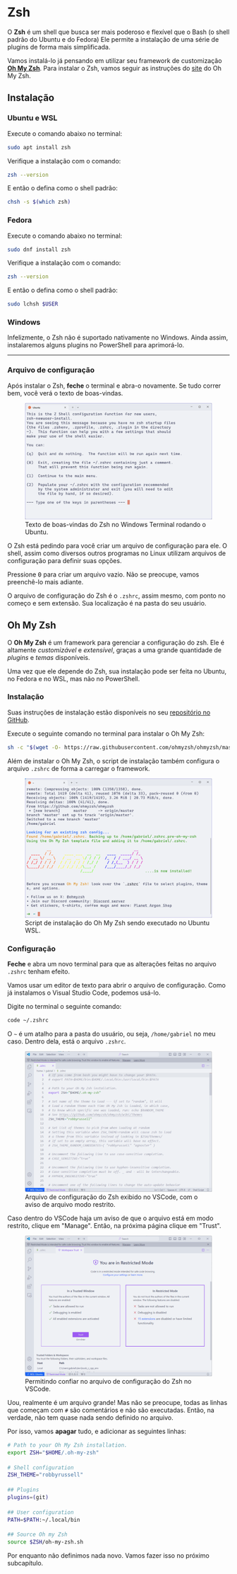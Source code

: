 # Zsh

O **Zsh** é um shell que busca ser mais poderoso e flexível que o Bash (o shell padrão do Ubuntu e do Fedora)
Ele permite a instalação de uma série de plugins de forma mais simplificada.

Vamos instalá-lo já pensando em utilizar seu framework de customização [**Oh My Zsh**](https://github.com/ohmyzsh/ohmyzsh).
Para instalar o Zsh, vamos seguir as instruções do [site](https://github.com/ohmyzsh/ohmyzsh/wiki/Installing-ZSH) do Oh My Zsh.

## Instalação

### Ubuntu e WSL

Execute o comando abaixo no terminal:

```bash
sudo apt install zsh
```

Verifique a instalação com o comando:

```bash
zsh --version
```

E então o defina como o shell padrão:

```bash
chsh -s $(which zsh)
```

### Fedora

Execute o comando abaixo no terminal:

```bash
sudo dnf install zsh
```

Verifique a instalação com o comando:

```bash
zsh --version
```

E então o defina como o shell padrão:

```bash
sudo lchsh $USER
```

### Windows

Infelizmente, o Zsh não é suportado nativamente no Windows.
Ainda assim, instalaremos alguns plugins no PowerShell para aprimorá-lo.

---

### Arquivo de configuração

Após instalar o Zsh, **feche** o terminal e abra-o novamente.
Se tudo correr bem, você verá o texto de boas-vindas.

<figure>
<img src="./welcome.png" />
<figcaption>Texto de boas-vindas do Zsh no Windows Terminal rodando o Ubuntu.</figcaption>
</figure>

O Zsh está pedindo para você criar um arquivo de configuração para ele.
O shell, assim como diversos outros programas no Linux utilizam arquivos de configuração para definir suas opções.

Pressione <kbd>0</kbd> para criar um arquivo vazio.
Não se preocupe, vamos preenchê-lo mais adiante.

O arquivo de configuração do Zsh é o `.zshrc`, assim mesmo, com ponto no começo e sem extensão.
Sua localização é na pasta do seu usuário.

## Oh My Zsh

O **Oh My Zsh** é um framework para gerenciar a configuração do zsh.
Ele é altamente _customizável_ e _extensível_, graças a uma grande quantidade de _plugins_ e _temas_ disponíveis.

Uma vez que ele depende do Zsh, sua instalação pode ser feita no Ubuntu, no Fedora e no WSL, mas não no PowerShell.

### Instalação

Suas instruções de instalação estão disponíveis no seu [repositório no GitHub](https://github.com/ohmyzsh/ohmyzsh?tab=readme-ov-file#basic-installation).

Execute o seguinte comando no terminal para instalar o Oh My Zsh:

```bash
sh -c "$(wget -O- https://raw.githubusercontent.com/ohmyzsh/ohmyzsh/master/tools/install.sh)"
```

Além de instalar o Oh My Zsh, o script de instalação também configura o arquivo `.zshrc` de forma a carregar o framework.

<figure>
<img src="./install_omz.png" />
<figcaption>Script de instalação do Oh My Zsh sendo executado no Ubuntu WSL.</figcaption>
</figure>

### Configuração

**Feche** e abra um novo terminal para que as alterações feitas no arquivo `.zshrc` tenham efeito.

Vamos usar um editor de texto para abrir o arquivo de configuração.
Como já instalamos o Visual Studio Code, podemos usá-lo.

Digite no terminal o seguinte comando:

```bash
code ~/.zshrc
```

O `~` é um atalho para a pasta do usuário, ou seja, `/home/gabriel` no meu caso.
Dentro dela, está o arquivo `.zshrc`.

<figure>
<img src="./zsh_code_initial.png" />
<figcaption>Arquivo de configuração do Zsh exibido no VSCode, com o aviso de arquivo modo restrito.</figcaption>
</figure>

Caso dentro do VSCode haja um aviso de que o arquivo está em modo restrito, clique em "Manage".
Então, na próxima página clique em "Trust".

<figure>
<img src="./code_trusted.png" />
<figcaption>Permitindo confiar no arquivo de configuração do Zsh no VSCode.</figcaption>
</figure>

Uou, realmente é um arquivo grande!
Mas não se preocupe, todas as linhas que começam com `#` são comentários e não são executadas.
Então, na verdade, não tem quase nada sendo definido no arquivo.

Por isso, vamos **apagar** tudo, e adicionar as seguintes linhas:

```bash
# Path to your Oh My Zsh installation.
export ZSH="$HOME/.oh-my-zsh"

# Shell configuration
ZSH_THEME="robbyrussell"

## Plugins
plugins=(git)

## User configuration
PATH=$PATH:~/.local/bin

## Source Oh my Zsh
source $ZSH/oh-my-zsh.sh
```

Por enquanto não definimos nada novo.
Vamos fazer isso no próximo subcapítulo.
